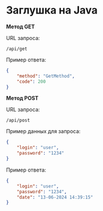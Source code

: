 # Заглушка на Java

**Метод GET**

URL запроса:
```
/api/get
```
Пример ответа:

```json
{
    "method": "GetMethod",
    "code": 200
}
```

**Метод POST**

URL запроса:
```
/api/post
```

Пример данных для запроса:
```json
{
    "login": "user",
    "password": "1234"
}
```

Пример ответа:
```json
{
    "login": "user",
    "password": "1234",
    "date": "13-06-2024 14:39:15"
}
```
